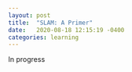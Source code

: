 ```yaml
---
layout: post
title:  "SLAM: A Primer"
date:   2020-08-18 12:15:19 -0400
categories: learning
---
```

In progress
